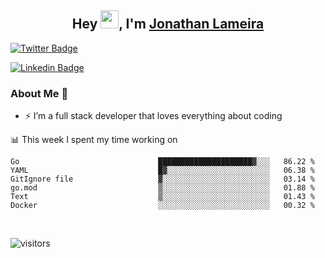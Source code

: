 <h2 align="center">Hey <img src="https://github.com/TheDudeThatCode/TheDudeThatCode/blob/master/Assets/Hi.gif" width="29">, I'm <a href="https://www.linkedin.com/in/jonathanlameira/">Jonathan Lameira</a></h2>

[![Twitter Badge](https://img.shields.io/badge/-@jlameira-3333cc?style=flat-square&labelColor=3333cc&logo=twitter&logoColor=white&link=https://twitter.com/jlameira)](https://twitter.com/jlameira) 
  
[![Linkedin Badge](https://img.shields.io/badge/-Jonathan%20Lameira-3333cc?style=flat-square&logo=Linkedin&logoColor=white&link=https://www.linkedin.com/in/jonathanlameira/)](https://www.linkedin.com/in/jonathanlameira/)


### About Me 🚀
- ⚡  I’m a full stack developer that loves everything about coding</br>

<!-- ![Jonathan Lameira github stats](https://github-readme-stats.vercel.app/api?username=jlameirameli&show_icons=true&hide_border=true)&nbsp;&nbsp; -->

📊 This week I spent my time working on
<!--START_SECTION:waka-->

```text
Go                               █████████████████████▓░░░   86.22 %
YAML                             █▓░░░░░░░░░░░░░░░░░░░░░░░   06.38 %
GitIgnore file                   ▓░░░░░░░░░░░░░░░░░░░░░░░░   03.14 %
go.mod                           ▒░░░░░░░░░░░░░░░░░░░░░░░░   01.88 %
Text                             ▒░░░░░░░░░░░░░░░░░░░░░░░░   01.43 %
Docker                           ░░░░░░░░░░░░░░░░░░░░░░░░░   00.32 %
```

<!--END_SECTION:waka-->

<br />

![visitors](https://visitor-badge.laobi.icu/badge?page_id=jlameirameli.jlameirameli)

